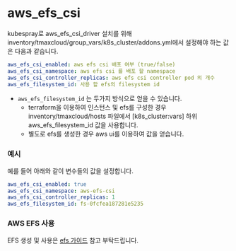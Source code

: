# aws_efs_csi

kubespray로 aws_efs_csi_driver 설치를 위해 inventory/tmaxcloud/group_vars/k8s_cluster/addons.yml에서 설정해야 하는 값은 다음과 같습니다.

```yml
aws_efs_csi_enabled: aws efs csi 배포 여부 (true/false)
aws_efs_csi_namespace: aws efs csi 를 배포 할 namespace
aws_efs_csi_controller_replicas: aws efs csi controller pod 의 개수
aws_efs_filesystem_id: 사용 할 efs의 filesystem id
```

- `aws_efs_filesystem_id` 는 두가지 방식으로 얻을 수 있습니다.
  - terraform을 이용하여 인스턴스 및 efs를 구성한 경우 inventory/tmaxcloud/hosts 파일에서 [k8s_cluster:vars] 하위 aws_efs_filesystem_id 값을 사용합니다.
  - 별도로 efs를 생성한 경우 aws ui를 이용하여 값을 얻습니다.

### 예시

예를 들어 아래와 같이 변수들의 값을 설정합니다.

```yml
aws_efs_csi_enabled: true
aws_efs_csi_namespace: aws-efs-csi
aws_efs_csi_controller_replicas: 1
aws_efs_filesystem_id: fs-0fcfea187281e5235
```

### AWS EFS 사용

EFS 생성 및 사용은 [efs 가이드](https://github.com/tmax-cloud/hypersds-wiki/tree/main/aws_storage_guide) 참고 부탁드립니다.

